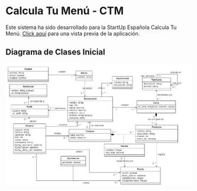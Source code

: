 # Calcula Tu Menú - CTM

Este sistema ha sido desarrollado para la StartUp Española Calcula Tu Menú. [Click aquí](https://calculatumenu.herokuapp.com) para una vista previa de la aplicación.

## Diagrama de Clases Inicial

![Diagrama de clases](/data/DC.png "Diagrama de clases")
